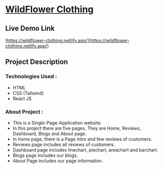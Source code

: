 # [WildFlower Clothing](https://wildflower-clothing.netlify.app/)


## Live Demo Link

[https://wildflower-clothing.netlify.app/](https://wildflower-clothing.netlify.app/) 

## Project Description

### **Technologies Used** :

* HTML
* CSS (Tailwind)
* React JS

### **About Project** :

* This is a Single-Page-Application website.
* In this project there are five pages. They are Home, Reviews, Dashboard, Blogs and About page.
* In home page, there is a Page intro and few reviews of customers.
* Reviews page includes all reviews of customers.
* Dashboard page includes linechart, piechart, areachart and barchart.
* Blogs page includes our blogs.
* About Page includes our page information.
